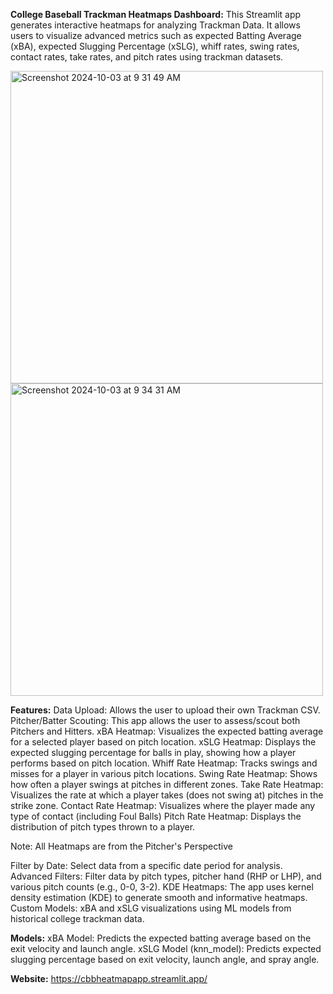 **College Baseball Trackman Heatmaps Dashboard:**
This Streamlit app generates interactive heatmaps for analyzing Trackman Data. It allows users to visualize advanced metrics such as expected Batting Average (xBA), expected Slugging Percentage (xSLG), whiff rates, swing rates, contact rates, take rates, and pitch rates using trackman datasets.

<img width="500" alt="Screenshot 2024-10-03 at 9 31 49 AM" src="https://github.com/user-attachments/assets/9003821b-55ff-4178-bfb1-905913fdcc7d"> <img width="500" alt="Screenshot 2024-10-03 at 9 34 31 AM" src="https://github.com/user-attachments/assets/23f10254-83ba-4787-a02c-f5dc3e56f6bf">


**Features:**
Data Upload: Allows the user to upload their own Trackman CSV. 
Pitcher/Batter Scouting: This app allows the user to assess/scout both Pitchers and Hitters.
xBA Heatmap: Visualizes the expected batting average for a selected player based on pitch location.
xSLG Heatmap: Displays the expected slugging percentage for balls in play, showing how a player performs based on pitch location.
Whiff Rate Heatmap: Tracks swings and misses for a player in various pitch locations.
Swing Rate Heatmap: Shows how often a player swings at pitches in different zones.
Take Rate Heatmap: Visualizes the rate at which a player takes (does not swing at) pitches in the strike zone.
Contact Rate Heatmap: Visualizes where the player made any type of contact (including Foul Balls)
Pitch Rate Heatmap: Displays the distribution of pitch types thrown to a player.

Note: All Heatmaps are from the Pitcher's Perspective

Filter by Date: Select data from a specific date period for analysis.
Advanced Filters: Filter data by pitch types, pitcher hand (RHP or LHP), and various pitch counts (e.g., 0-0, 3-2).
KDE Heatmaps: The app uses kernel density estimation (KDE) to generate smooth and informative heatmaps.
Custom Models: xBA and xSLG visualizations using ML models from historical college trackman data.

**Models:**
xBA Model: Predicts the expected batting average based on the exit velocity and launch angle.
xSLG Model (knn_model): Predicts expected slugging percentage based on exit velocity, launch angle, and spray angle.

**Website:**
https://cbbheatmapapp.streamlit.app/ 
